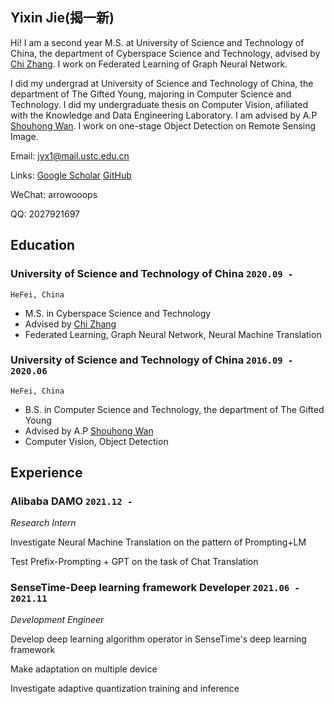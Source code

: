 ## Yixin Jie(揭一新)

Hi! I am a second year M.S. at University of Science and Technology of China, the department of Cyberspace Science and Technology, advised by [Chi Zhang](http://staff.ustc.edu.cn/~chizhang/). I work on Federated Learning of Graph Neural Network.

I did my undergrad at University of Science and Technology of China, the department of The Gifted Young, majoring in Computer Science and Technology. I did my undergraduate thesis on Computer Vision, afiliated with the Knowledge and Data Engineering Laboratory. I am advised by A.P [Shouhong Wan](https://cs.ustc.edu.cn/2020/0906/c23239a460133/page.htm). I work on one-stage Object Detection on Remote Sensing Image.

Email: jyx1@mail.ustc.edu.cn

Links: [Google Scholar](https://scholar.google.com.hk/citations?user=ZWz4BsAAAAAJ&hl) [GitHub](https://github.com/ArrowOoops)

WeChat: arrowooops

QQ: 2027921697


## Education

### **University of Science and Technology of China** `2020.09 -`

```
HeFei, China
```

- M.S. in Cyberspace Science and Technology
- Advised by [Chi Zhang](http://staff.ustc.edu.cn/~chizhang/)
- Federated Learning, Graph Neural Network, Neural Machine Translation

### **University of Science and Technology of China** `2016.09 - 2020.06`

```
HeFei, China
```

- B.S. in Computer Science and Technology, the department of The Gifted Young
- Advised by A.P [Shouhong Wan](https://cs.ustc.edu.cn/2020/0906/c23239a460133/page.htm)
- Computer Vision, Object Detection


## Experience

### **Alibaba DAMO** `2021.12 -`

_Research Intern_<br>

Investigate Neural Machine Translation on the pattern of Prompting+LM

Test Prefix-Prompting + GPT on the task of Chat Translation

### **SenseTime-Deep learning framework Developer** `2021.06 - 2021.11`

_Development Engineer_<br>

Develop deep learning algorithm operator in SenseTime's deep learning framework

Make adaptation on multiple device

Investigate adaptive quantization training and inference
